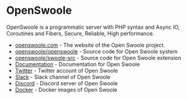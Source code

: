 # OpenSwoole

OpenSwoole is a programmatic server with PHP syntax and Async IO, Coroutines and Fibers, Secure, Reliable, High performance.

* [openswoole.com](https://openswoole.com) - The website of the Open Swoole project.
* [openswoole/openswoole](https://github.com/openswoole/openswoole) - Source code for Open Swoole system
* [openswoole/swoole-src](https://github.com/openswoole/swoole-src) - Source code for Open Swoole extension
* [Documentation](https://openswoole.com/docs) - Documentation for Open Swoole
* [Twitter](https://twitter.com/openswoole) - Twitter account of Open Swoole
* [Slack](https://goo.gl/forms/wooTTDmhbu30x4qC3) - Slack channel of Open Swoole
* [Discord](https://discord.gg/5QC57RNPpw) - Discord server of Open Swoole
* [Docker](https://github.com/openswoole/docker-swoole) - Docker images of Open Swoole
